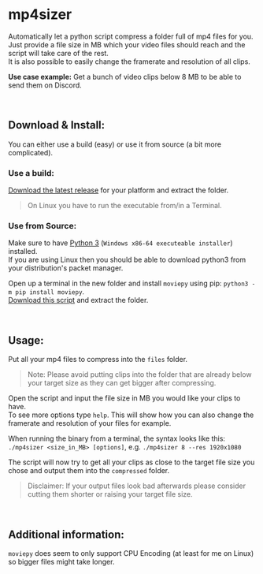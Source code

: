 # mp4sizer
Automatically let a python script compress a folder full of mp4 files for you.  
Just provide a file size in MB which your video files should reach and the script will take care of the rest.  
It is also possible to easily change the framerate and resolution of all clips.  

**Use case example:** Get a bunch of video clips below 8 MB to be able to send them on Discord.  

&nbsp;

## Download & Install:  
You can either use a build (easy) or use it from source (a bit more complicated).  

### Use a build:  
[Download the latest release](https://github.com/3urobeat/mp4sizer/releases) for your platform and extract the folder.  
> On Linux you have to run the executable from/in a Terminal.  

### Use from Source:  
Make sure to have [Python 3](https://www.python.org/downloads/) (`Windows x86-64 executeable installer`) installed.  
If you are using Linux then you should be able to download python3 from your distribution's packet manager.  

Open up a terminal in the new folder and install `moviepy` using pip: `python3 -m pip install moviepy`.  
[Download this script](https://github.com/3urobeat/mp4sizer/archive/master.zip) and extract the folder.  

&nbsp;

## Usage:  
Put all your mp4 files to compress into the `files` folder.  
> Note: Please avoid putting clips into the folder that are already below your target size as they can get bigger after compressing.  
  
Open the script and input the file size in MB you would like your clips to have.  
To see more options type `help`. This will show how you can also change the framerate and resolution of your files for example.  

When running the binary from a terminal, the syntax looks like this:  
`./mp4sizer <size_in_MB> [options]`, e.g. `./mp4sizer 8 --res 1920x1080`

The script will now try to get all your clips as close to the target file size you chose and output them into the `compressed` folder.  
> Disclaimer: If your output files look bad afterwards please consider cutting them shorter or raising your target file size.  

&nbsp;

## Additional information:  
`moviepy` does seem to only support CPU Encoding (at least for me on Linux) so bigger files might take longer.  
